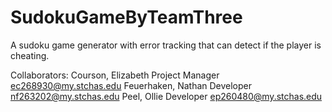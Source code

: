 # SudokuGameByTeamThree
A sudoku game generator with error tracking that can detect if the player is cheating.

Collaborators:
Courson, Elizabeth	Project Manager		ec268930@my.stchas.edu
Feuerhaken, Nathan	Developer		nf263202@my.stchas.edu
Peel, Ollie		Developer		ep260480@my.stchas.edu
